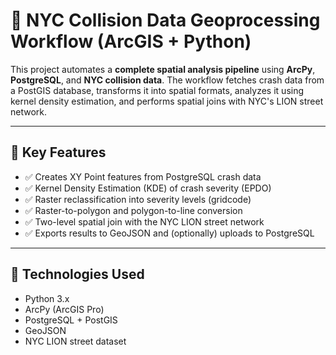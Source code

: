 # 🚦 NYC Collision Data Geoprocessing Workflow (ArcGIS + Python)

This project automates a **complete spatial analysis pipeline** using **ArcPy**, **PostgreSQL**, and **NYC collision data**. The workflow fetches crash data from a PostGIS database, transforms it into spatial formats, analyzes it using kernel density estimation, and performs spatial joins with NYC's LION street network.

---

## 🧩 Key Features

- ✅ Creates XY Point features from PostgreSQL crash data
- ✅ Kernel Density Estimation (KDE) of crash severity (EPDO)
- ✅ Raster reclassification into severity levels (gridcode)
- ✅ Raster-to-polygon and polygon-to-line conversion
- ✅ Two-level spatial join with the NYC LION street network
- ✅ Exports results to GeoJSON and (optionally) uploads to PostgreSQL

---

## 🔧 Technologies Used

- Python 3.x
- ArcPy (ArcGIS Pro)
- PostgreSQL + PostGIS
- GeoJSON
- NYC LION street dataset

